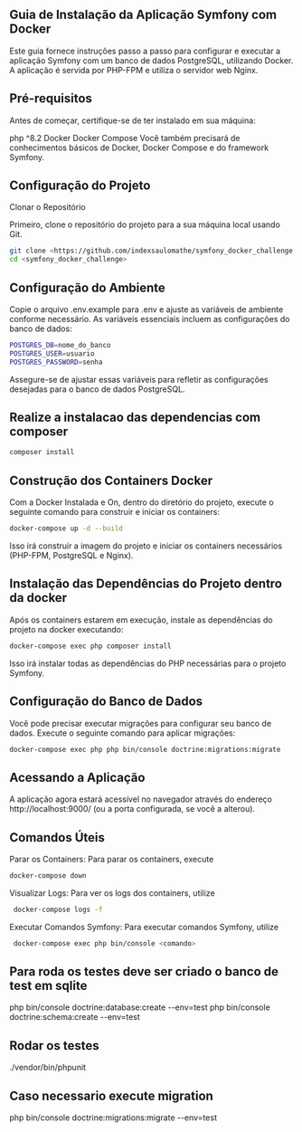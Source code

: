## Guia de Instalação da Aplicação Symfony com Docker
Este guia fornece instruções passo a passo para configurar e executar a aplicação Symfony com um banco de dados PostgreSQL, utilizando Docker. A aplicação é servida por PHP-FPM e utiliza o servidor web Nginx.

## Pré-requisitos
Antes de começar, certifique-se de ter instalado em sua máquina:

php ^8.2
Docker
Docker Compose
Você também precisará de conhecimentos básicos de Docker, Docker Compose e do framework Symfony.

## Configuração do Projeto
Clonar o Repositório

Primeiro, clone o repositório do projeto para a sua máquina local usando Git.

```bash
git clone <https://github.com/indexsaulomathe/symfony_docker_challenge.git>
cd <symfony_docker_challenge>
```

## Configuração do Ambiente

Copie o arquivo .env.example para .env e ajuste as variáveis de ambiente conforme necessário. As variáveis essenciais incluem as configurações do banco de dados:

```bash
POSTGRES_DB=nome_do_banco
POSTGRES_USER=usuario
POSTGRES_PASSWORD=senha
```
Assegure-se de ajustar essas variáveis para refletir as configurações desejadas para o banco de dados PostgreSQL.

## Realize a instalacao das dependencias com composer

```bash
composer install
```

## Construção dos Containers Docker

Com a Docker Instalada e On, dentro do diretório do projeto, execute o seguinte comando para construir e iniciar os containers:

```bash
docker-compose up -d --build
```

Isso irá construir a imagem do projeto e iniciar os containers necessários (PHP-FPM, PostgreSQL e Nginx).

## Instalação das Dependências do Projeto dentro da docker

Após os containers estarem em execução, instale as dependências do projeto na docker executando:

``` bash
docker-compose exec php composer install
```

Isso irá instalar todas as dependências do PHP necessárias para o projeto Symfony.

## Configuração do Banco de Dados

Você pode precisar executar migrações para configurar seu banco de dados. Execute o seguinte comando para aplicar migrações:

```bash
docker-compose exec php php bin/console doctrine:migrations:migrate 
```

## Acessando a Aplicação

A aplicação agora estará acessível no navegador através do endereço http://localhost:9000/ (ou a porta configurada, se você a alterou).

## Comandos Úteis

Parar os Containers: Para parar os containers, 
execute 
```bash
docker-compose down
```

Visualizar Logs: Para ver os logs dos containers, 
utilize
```bash
 docker-compose logs -f
```

Executar Comandos Symfony: Para executar comandos Symfony, 
utilize 

```bash
 docker-compose exec php bin/console <comando>
```

## Para roda os testes deve ser criado o banco de test em sqlite

php bin/console doctrine:database:create --env=test
php bin/console doctrine:schema:create --env=test

## Rodar os testes

./vendor/bin/phpunit

## Caso necessario execute migration
php bin/console doctrine:migrations:migrate --env=test




